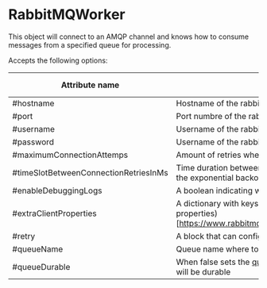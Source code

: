 # RabbitMQWorker 

This object will connect to an AMQP channel and knows how to consume messages from a specified queue for processing.

Accepts the following options: 

| Attribute name | Description | Optional/Mandatory | Default value |
| ---------------|-------------|--------------------|---------------|
| #hostname | Hostname of the rabbitmq broker | Optional | localhost |
| #port | Port numbre of the rabbitmq broker | Optional | 5672 |
| #username | Username of the rabbitmq broker | Optional | guest |
| #password | Username of the rabbitmq broker | Optional | guest |
| #maximumConnectionAttemps | Amount of retries when connecting to the broker fails | Optional | 3 |
| #timeSlotBetweenConnectionRetriesInMs | Time duration between retry attempts determined by using the exponential backoff algorithm | Optional | 3000 |
| #enableDebuggingLogs | A boolean indicating whether to log debugging events | Optional | false |
| #extraClientProperties | A dictionary with keys and values to set the (client properties)[https://www.rabbitmq.com/docs/connections#capabilities] | Optional | Empty |
| #retry | A block that can configure the internal `Retry` instance | Optional | `[]` |
| #queueName | Queue name where to consume from | Mandatory | |
| #queueDurable | When false sets the [queue durability](https://www.rabbitmq.com/docs/queues#durability) to transient, otherwise will be durable | Optional | true |

